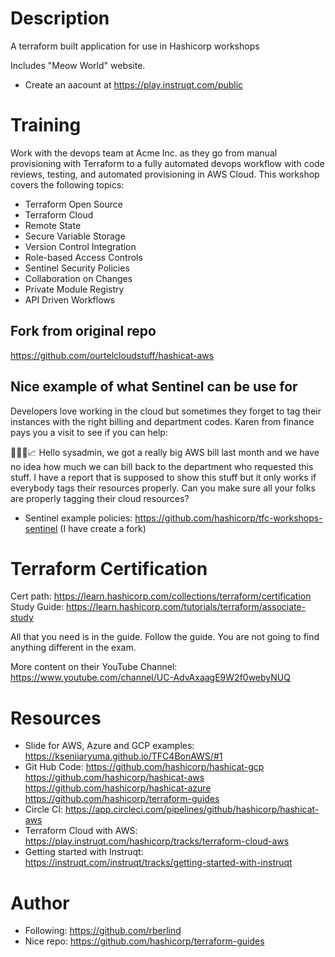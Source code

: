 # Description
 A terraform built application for use in Hashicorp workshops

Includes "Meow World" website.

- Create an aacount at https://play.instruqt.com/public

# Training

Work with the devops team at Acme Inc. as they go from manual provisioning with Terraform to a fully automated devops workflow with code reviews, testing, and automated provisioning in AWS Cloud. This workshop covers the following topics:

* Terraform Open Source
* Terraform Cloud
* Remote State
* Secure Variable Storage
* Version Control Integration
* Role-based Access Controls
* Sentinel Security Policies
* Collaboration on Changes
* Private Module Registry
* API Driven Workflows

## Fork from original repo
https://github.com/ourtelcloudstuff/hashicat-aws

## Nice example of what Sentinel can be use for
Developers love working in the cloud but sometimes they forget to tag their instances with the right billing and department codes. Karen from finance pays you a visit to see if you can help:

👩🏼‍💼📈 Hello sysadmin, we got a really big AWS bill last month and we have no idea how much we can bill back to the department who requested this stuff. I have a report that is supposed to show this stuff but it only works if everybody tags their resources properly. Can you make sure all your folks are properly tagging their cloud resources?

- Sentinel example policies: https://github.com/hashicorp/tfc-workshops-sentinel (I have create a fork)

# Terraform Certification
Cert path: https://learn.hashicorp.com/collections/terraform/certification
Study Guide: https://learn.hashicorp.com/tutorials/terraform/associate-study

All that you need is in the guide. Follow the guide. You are not going to
find anything different in the exam.

More content on  their YouTube Channel: https://www.youtube.com/channel/UC-AdvAxaagE9W2f0webyNUQ

# Resources
- Slide for AWS, Azure and GCP examples: https://kseniiaryuma.github.io/TFC4BonAWS/#1
- Git Hub Code: 
  https://github.com/hashicorp/hashicat-gcp
  https://github.com/hashicorp/hashicat-aws
  https://github.com/hashicorp/hashicat-azure
  https://github.com/hashicorp/terraform-guides
- Circle CI: https://app.circleci.com/pipelines/github/hashicorp/hashicat-aws 
- Terraform Cloud with AWS: https://play.instruqt.com/hashicorp/tracks/terraform-cloud-aws
- Getting started with Instruqt: https://instruqt.com/instruqt/tracks/getting-started-with-instruqt

# Author
- Following: https://github.com/rberlind
- Nice repo: https://github.com/hashicorp/terraform-guides
